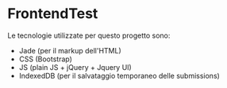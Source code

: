 # FrontendTest

Le tecnologie utilizzate per questo progetto sono:
  - Jade (per il markup dell'HTML)
  - CSS (Bootstrap)
  - JS (plain JS + jQuery + Jquery UI)
  - IndexedDB (per il salvataggio temporaneo delle submissions)